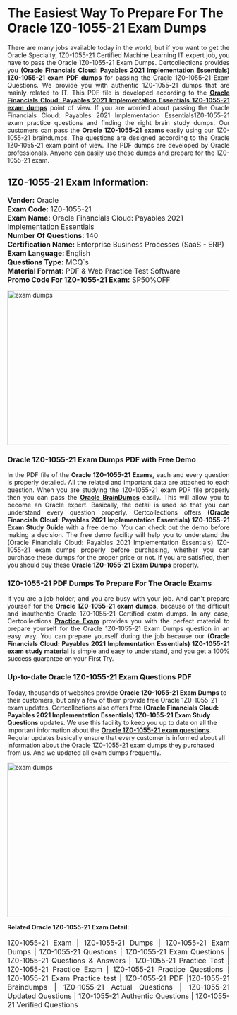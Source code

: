<h1>The Easiest Way To Prepare For The Oracle 1Z0-1055-21 Exam Dumps</h1> <p style="text-align:justify">There are many jobs available today in the world, but if you want to get the Oracle Specialty, 1Z0-1055-21 Certified Machine Learning IT expert job, you have to pass the Oracle 1Z0-1055-21 Exam Dumps. Certcollections provides you <strong>(Oracle Financials Cloud: Payables 2021 Implementation Essentials) 1Z0-1055-21 exam PDF dumps</strong> for passing the Oracle 1Z0-1055-21 Exam Questions. We provide you with authentic 1Z0-1055-21 dumps that are mainly related to IT. This PDF file is developed according to the <a href="https://www.certsofficial.com/oracle/1z0-1055-21-questions"><strong>Oracle Financials Cloud: Payables 2021 Implementation Essentials 1Z0-1055-21 exam dumps</strong></a> point of view. If you are worried about passing the Oracle Financials Cloud: Payables 2021 Implementation Essentials1Z0-1055-21 exam practice questions and finding the right brain study dumps. Our customers can pass the <strong>Oracle 1Z0-1055-21 exams </strong>easily using our 1Z0-1055-21 braindumps. The questions are designed according to the Oracle 1Z0-1055-21 exam point of view. The PDF dumps are developed by Oracle professionals. Anyone can easily use these dumps and prepare for the 1Z0-1055-21 exam.</p> <h2><strong>1Z0-1055-21 Exam Information:</strong></h2> <p><span style="font-size:16px"><strong>Vender:</strong> Oracle<br /> <strong>Exam Code:</strong> 1Z0-1055-21<br /> <strong>Exam Name:</strong> Oracle Financials Cloud: Payables 2021 Implementation Essentials<br /> <strong>Number Of Questions:</strong> 140<br /> <strong>Certification Name:</strong> Enterprise Business Processes (SaaS - ERP)<br /> <strong>Exam Language: </strong>English<br /> <strong>Questions Type:</strong> MCQ`s<br /> <strong>Material Format: </strong>PDF & Web Practice Test Software<br /> <strong>Promo Code For 1Z0-1055-21 Exam:</strong> SP50%OFF</span></p> <p><a href="https://www.certsofficial.com/oracle/1z0-1055-21-questions" rel="no-follow"><img alt="exam dumps" src="https://www.certcollections.com/uploads/content/certsofficial.jpg" style="height:350px; width:750px" /></a></p> <h3><strong>Oracle 1Z0-1055-21 Exam Dumps PDF with Free Demo</strong></h3> <p style="text-align:justify">In the PDF file of the <strong>Oracle 1Z0-1055-21 Exams</strong>, each and every question is properly detailed. All the related and important data are attached to each question. When you are studying the 1Z0-1055-21 exam PDF file properly then you can pass the <a href="https://www.certsofficial.com/oracle-dumps"><strong>Oracle BrainDumps</strong></a> easily. This will allow you to become an Oracle expert. Basically, the detail is used so that you can understand every question properly. Certcollections offers <strong>(Oracle Financials Cloud: Payables 2021 Implementation Essentials) 1Z0-1055-21 Exam Study Guide</strong> with a free demo. You can check out the demo before making a decision. The free demo facility will help you to understand the (Oracle Financials Cloud: Payables 2021 Implementation Essentials) 1Z0-1055-21 exam dumps properly before purchasing, whether you can purchase these dumps for the proper price or not. If you are satisfied, then you should buy these <strong>Oracle 1Z0-1055-21 Exam Dumps</strong> properly.</p> <h3><strong>1Z0-1055-21 PDF Dumps To Prepare For The Oracle Exams</strong></h3> <p style="text-align:justify">If you are a job holder, and you are busy with your job. And can't prepare yourself for the <strong>Oracle 1Z0-1055-21 exam dumps</strong>, because of the difficult and inauthentic Oracle 1Z0-1055-21 Certified exam dumps. In any case, Certcollections <strong><a href="https://www.certsofficial.com/">Practice Exam</a></strong> provides you with the perfect material to prepare yourself for the Oracle 1Z0-1055-21 Exam Dumps question in an easy way. You can prepare yourself during the job because our <strong>(Oracle Financials Cloud: Payables 2021 Implementation Essentials) 1Z0-1055-21 exam study material</strong> is simple and easy to understand, and you get a 100% success guarantee on your First Try.</p> <h3><strong>Up-to-date Oracle 1Z0-1055-21 Exam Questions PDF</strong></h3> <p>Today, thousands of websites provide <strong>Oracle 1Z0-1055-21 Exam Dumps</strong> to their customers, but only a few of them provide free Oracle 1Z0-1055-21 exam updates. Certcollections also offers free <strong>(Oracle Financials Cloud: Payables 2021 Implementation Essentials) 1Z0-1055-21 Exam Study Questions</strong> updates. We use this facility to keep you up to date on all the important information about the <a href="https://www.certsofficial.com/oracle/1z0-1055-21-questions"><strong>Oracle 1Z0-1055-21 exam questions</strong></a>. Regular updates basically ensure that every customer is informed about all information about the Oracle 1Z0-1055-21 exam dumps they purchased from us. And we updated all exam dumps frequently.</p> <p><a href="https://www.certsofficial.com/oracle/1z0-1055-21-questions"><img alt="exam dumps " src="https://www.certcollections.com/uploads/content/certsofficial2.jpg" style="height:350px; width:750px" /></a></p> <p style="text-align:justify"><span style="font-size:14px"><strong>Related Oracle 1Z0-1055-21 Exam Detail:</strong></span><br /> <br /> <span style="font-size:16px">1Z0-1055-21 Exam | 1Z0-1055-21 Dumps | 1Z0-1055-21 Exam Dumps | 1Z0-1055-21 Questions | 1Z0-1055-21 Exam Questions | 1Z0-1055-21 Questions & Answers | 1Z0-1055-21 Practice Test | 1Z0-1055-21 Practice Exam | 1Z0-1055-21 Practice Questions | 1Z0-1055-21 Exam Practice test | 1Z0-1055-21 PDF |1Z0-1055-21 Braindumps | 1Z0-1055-21 Actual Questions | 1Z0-1055-21 Updated Questions | 1Z0-1055-21 Authentic Questions | 1Z0-1055-21 Verified Questions</span></p>
